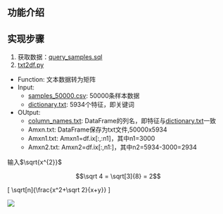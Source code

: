 ## 功能介绍

## 实现步骤
1. 获取数据：[query_samples.sql](query_samples.sql)
2. [txt2df.py](txt2df.py)
  * Function: 文本数据转为矩阵
  * Input:
    * [samples_50000.csv](samples_50000.csv): 50000条样本数据
    * [dictionary.txt](dictionary.txt): 5934个特征，即关键词
  * OUtput:
    * [column_names.txt](column_names.txt): DataFrame的列名，即特征与[dictionary.txt](dictionary.txt)一致
    * Amxn.txt: DataFrame保存为txt文件,50000x5934
    * Amxn1.txt: Amxn1=df.ix[:,:n1]，其中n1=3000
    * Amxn2.txt: Amxn2=df.ix[:,n1:]，其中n2=5934-3000=2934


输入$\sqrt{x^{2}}$ 

$$\sqrt 4 = \sqrt[3]{8} = 2$$

\[
\sqrt[n]{\frac{x^2+\sqrt 2}{x+y}}
\]

![](http://latex.codecogs.com/gif.latex?\\sigma=\sqrt{\frac{1}{n}{\sum_{k=1}^n(x_i-\bar{x})^2}})


​​